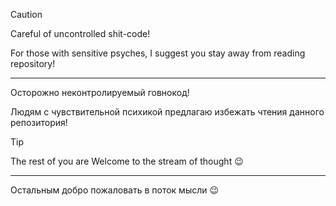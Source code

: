 > [!CAUTION]
> Careful of uncontrolled shit-code!
> 
> For those with sensitive psyches, I suggest you stay away from reading repository!
> 
> ---
> 
> Осторожно неконтролируемый говнокод!
> 
> Людям с чувствительной психикой предлагаю избежать чтения данного репозитория!

> [!TIP]
> The rest of you are Welcome to the stream of thought 😉
>
> ---
> 
> Остальным добро пожаловать в поток мысли 😉
